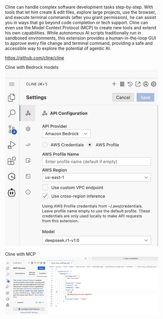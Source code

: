 Cline can handle complex software development tasks step-by-step. With tools that let him create & edit files, explore large projects, use the browser, and execute terminal commands (after you grant permission), he can assist you in ways that go beyond code completion or tech support. Cline can even use the Model Context Protocol (MCP) to create new tools and extend his own capabilities. While autonomous AI scripts traditionally run in sandboxed environments, this extension provides a human-in-the-loop GUI to approve every file change and terminal command, providing a safe and accessible way to explore the potential of agentic AI.

https://github.com/cline/cline

Cline with Bedrock models 
![Architecture](./images/cline_bedrock.png)


Cline with MCP
![Architecture](./images/cline_mcp.png)

